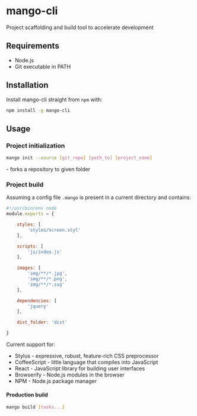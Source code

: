mango-cli
=========

Project scaffolding and build tool to accelerate development


## Requirements

* Node.js
* Git executable in PATH


## Installation

Install mango-cli straight from `npm` with:

```sh
npm install -g mango-cli
```


## Usage


### Project initialization

```sh
mango init --source [git_repo] [path_to] [project_name]
```

\- forks a repository to given folder



### Project build

Assuming a config file `.mango` is present in a current directory and contains:

```js
#!/usr/bin/env node
module.exports = {

	styles: [
		'styles/screen.styl'
	],

	scripts: [
		'js/index.js'
	],

	images: [
		'img/**/*.jpg',
		'img/**/*.png',
		'img/**/*.svg'
	],

	dependencies: [
		'jquery'
	],

	dist_folder: 'dist'

}
```

Current support for:

* Stylus - expressive, robust, feature-rich CSS preprocessor
* CoffeeScript - little language that compiles into JavaScript
* React - JavaScript library for building user interfaces
* Browserify - Node.js modules in the browser
* NPM - Node.js package manager

#### Production build

```sh
mango build [tasks...]
```

